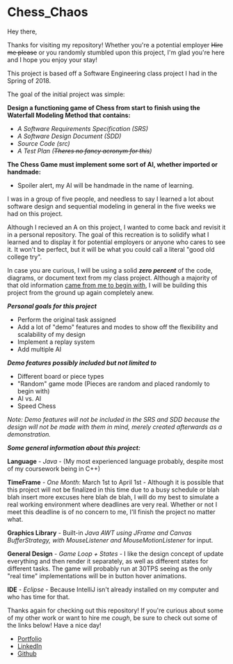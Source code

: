 # Chess_Chaos

Hey there,

Thanks for visiting my repository!
Whether you're a potential employer ~~Hire me please~~ or you randomly stumbled upon this project, I'm glad you're here and I hope you enjoy your stay!

This project is based off a Software Engineering class project I had in the Spring of 2018.

The goal of the initial project was simple:

**Design a functioning game of Chess from start to finish using the Waterfall Modeling Method that contains:**
- *A Software Requirements Specification (SRS)*
- *A Software Design Document (SDD)*
- *Source Code (src)*
- *A Test Plan (~~Theres no fancy acronym for this~~)*

**The Chess Game must implement some sort of AI, whether imported or handmade:**
- Spoiler alert, my AI will be handmade in the name of learning.

I was in a group of five people, and needless to say I learned a lot about software design and sequential modeling in general in the five weeks we had on this project.

Although I recieved an A on this project, I wanted to come back and revisit it in a personal repository. The goal of this recreation is to solidify what I learned and to display it for potential employers or anyone who cares to see it. It won't be perfect, but it will be what you could call a literal "good old college try".

In case you are curious, I will be using a solid ***zero percent*** of the code, diagrams, or document text from my class project. Although a majority of that old information [came from me to begin with](https://gyazo.com/add5a42d7b87d7c7d401dd80ecd125c8), I will be building this project from the ground up again completely anew.

***Personal goals for this project***

- Perform the original task assigned
- Add a lot of "demo" features and modes to show off the flexibility and scalability of my design
- Implement a replay system
- Add multiple AI

***Demo features possibly included but not limited to***

- Different board or piece types
- "Random" game mode (Pieces are random and placed randomly to begin with)
- AI vs. AI
- Speed Chess

*Note: Demo features will not be included in the SRS and SDD because the design will not be made with them in mind, merely created afterwards as a demonstration.*

***Some general information about this project:***

**Language** - *Java* - (My most experienced language probably, despite most of my coursework being in C++)

**TimeFrame** - *One Month*: March 1st to April 1st - Although it is possible that this project will not be finalized in this time due to a busy schedule or blah blah insert more excuses here blah de blah, I will do my best to simulate a real working environment where deadlines are very real. Whether or not I meet this deadline is of no concern to me, I'll finish the project no matter what.

**Graphics Library** - Built-in *Java AWT using JFrame and Canvas BufferStrategy, with MouseListener and MouseMotionListener* for input.

**General Design** - *Game Loop + States* - I like the design concept of update everything and then render it separately, as well as different states for different tasks. The game will probably run at 30TPS seeing as the only "real time" implementations will be in button hover animations.

**IDE** - *Eclipse* - Because IntelliJ isn't already installed on my computer and who has time for that.

Thanks again for checking out this repository! If you're curious about some of my other work or want to hire me *cough*, be sure to check out some of the links below! Have a nice day!

- [Portfolio](http://www.drewgrubb.com)
- [LinkedIn](https://www.linkedin.com/in/drew-grubb/)
- [Github](https://github.com/drewgrubb0)
